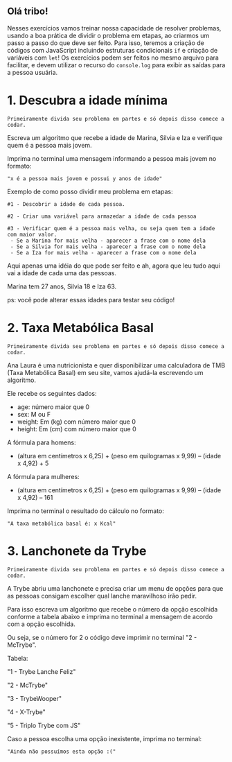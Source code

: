 ## Olá tribo!

Nesses exercícios vamos treinar nossa capacidade de resolver problemas, usando a boa prática de dividir o problema em etapas, ao criarmos um passo a passo do que deve ser feito. Para isso, teremos a criação de códigos com JavaScript incluindo estruturas condicionais `if` e criação de variáveis com `let`! Os exercícios podem ser feitos no mesmo arquivo para facilitar, e devem utilizar o recurso do `console.log` para exibir as saídas para a pessoa usuária.

# 1. Descubra a idade mínima

`Primeiramente divida seu problema em partes e só depois disso comece a codar.`

Escreva um algoritmo que recebe a idade de Marina, Silvia e Iza e 
verifique quem é a pessoa mais jovem.

Imprima no terminal uma mensagem informando a pessoa mais jovem no formato:

``"x é a pessoa mais jovem e possui y anos de idade"``

Exemplo de como posso dividir meu problema em etapas:

```
#1 - Descobrir a idade de cada pessoa.

#2 - Criar uma variável para armazedar a idade de cada pessoa

#3 - Verificar quem é a pessoa mais velha, ou seja quem tem a idade com maior valor.
 - Se a Marina for mais velha - aparecer a frase com o nome dela
 - Se a Silvia for mais velha - aparecer a frase com o nome dela
 - Se a Iza for mais velha - aparecer a frase com o nome dela

```
Aqui apenas uma idéia do que pode ser feito e ah, agora que leu tudo aqui vai a idade de cada uma das pessoas. 

Marina tem 27 anos, Silvia 18 e Iza 63. 

ps: você pode alterar essas idades para testar seu código!

# 2. Taxa Metabólica Basal

`Primeiramente divida seu problema em partes e só depois disso comece a codar.`

Ana Laura é uma nutricionista e quer disponibilizar uma calculadora de TMB (Taxa Metabólica Basal)
 em seu site, vamos ajudá-la escrevendo um algoritmo.

Ele recebe os seguintes dados:
 - age: número maior que 0
 - sex: M ou F
 - weight: Em (kg) com número maior que 0
 - height: Em (cm) com número maior que 0

A fórmula para homens:
 - (altura em centímetros x 6,25) + (peso em quilogramas x 9,99) – (idade x 4,92) + 5

A fórmula para mulheres:
 - (altura em centímetros x 6,25) + (peso em quilogramas x 9,99) – (idade x 4,92) – 161

Imprima no terminal o resultado do cálculo no formato:

```"A taxa metabólica basal é: x Kcal"```

# 3. Lanchonete da Trybe

`Primeiramente divida seu problema em partes e só depois disso comece a codar.`

A Trybe abriu uma lanchonete e precisa criar um menu de opções para que as pessoas consigam 
escolher qual lanche maravilhoso irão pedir.

Para isso escreva um algoritmo que recebe o número da opção escolhida conforme a tabela abaixo e imprima no terminal a mensagem de acordo com a opção escolhida.

Ou seja, se o número for 2 o código deve imprimir no terminal "2 - McTrybe". 

Tabela:

"1 - Trybe Lanche Feliz"

"2 - McTrybe"

"3 - TrybeWooper"

"4 - X-Trybe"

"5 - Triplo Trybe com JS"

Caso a pessoa escolha uma opção inexistente, imprima no terminal:

```"Ainda não possuímos esta opção :("```
